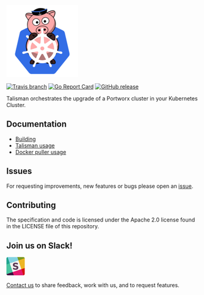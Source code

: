 ![logo](doc/media/k8s-porx.png?raw=true "Portworx Operator")

[![Travis branch](https://img.shields.io/travis/portworx/talisman/master.svg)](https://travis-ci.org/portworx/talisman)
[![Go Report Card](https://goreportcard.com/badge/github.com/portworx/talisman)](https://goreportcard.com/report/github.com/portworx/talisman)
[![GitHub release](https://img.shields.io/github/release/portworx/talisman/all.svg?style=flat-square)](https://github.com/portworx/talisman/releases)

Talisman orchestrates the upgrade of a Portworx cluster in your Kubernetes Cluster.

## Documentation
* [Building](doc/build/README.md)
* [Talisman usage](cmd/talisman/README.md)
* [Docker puller usage](cmd/docker-puller/README.md)

## Issues

For requesting improvements, new features or bugs please open an [issue](https://github.com/portworx/talisman/issues).

## Contributing

The specification and code is licensed under the Apache 2.0 license found in the LICENSE file of this repository.

## Join us on Slack!
[![](/doc/media//slack.png)](http://slack.portworx.com)

[Contact us](http://portworx.com/contact-us/) to share feedback, work with us, and to request features.
